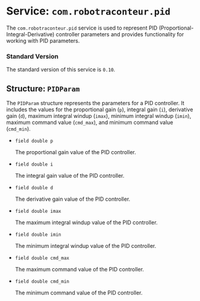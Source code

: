# Service: `com.robotraconteur.pid`

The `com.robotraconteur.pid` service is used to represent PID (Proportional-Integral-Derivative) controller parameters and provides functionality for working with PID parameters.

### Standard Version

The standard version of this service is `0.10`.

## Structure: `PIDParam`

The `PIDParam` structure represents the parameters for a PID controller. It includes the values for the proportional gain (`p`), integral gain (`i`), derivative gain (`d`), maximum integral windup (`imax`), minimum integral windup (`imin`), maximum command value (`cmd_max`), and minimum command value (`cmd_min`).

- `field double p`

    The proportional gain value of the PID controller.

- `field double i`

    The integral gain value of the PID controller.

- `field double d`

    The derivative gain value of the PID controller.

- `field double imax`

    The maximum integral windup value of the PID controller.

- `field double imin`

    The minimum integral windup value of the PID controller.

- `field double cmd_max`

    The maximum command value of the PID controller.

- `field double cmd_min`

    The minimum command value of the PID controller.

